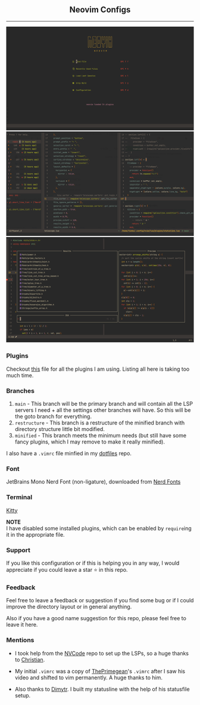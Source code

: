 <center>
<h2>Neovim Configs</h2>
</center>

---

![Setup1](assets/images/setup2.png)
![Setup2](assets/images/setup.png)
![Setup3](assets/images/setup3.png)



### Plugins

 Checkout [this](lua/settings/plugins.vim) file for all the plugins I am using. Listing all here is taking too much time.


### Branches

1. ```main``` - This branch will be the primary branch and will contain all the LSP servers I need + all the settings other branches will have. So this will be the goto branch for everything.
2. ```restructure``` - This branch is a restructure of the minified branch with directory structure little bit modified.
3. ```minified``` - This branch meets the minimum needs (but still have some fancy plugins, which I may remove to make it really minified).

I also have a ```.vimrc``` file minfied in my [dotfiles](https://github.com/Tinku10/dotfiles) repo.

 ### Font
 JetBrains Mono Nerd Font (non-ligature), downloaded from [Nerd Fonts](https://www.nerdfonts.com/)

 ### Terminal
[Kitty](https://sw.kovidgoyal.net/kitty/index.html)

<b>NOTE</b>
<br>
I have disabled some installed plugins, which can be enabled by ```require```ing it in the appropriate file.

### Support
If you like this configuration or if this is helping you in any way, I would appreciate if you could leave a star ⭐ in this repo.

### Feedback
Feel free to leave a feedback or suggestion if you find some bug or if I could improve the directory layout or in general anything.

Also if you have a good name suggestion for this repo, please feel free to leave it here.

### Mentions

* I took help from the [NVCode](https://github.com/ChristianChiarulli/LunarVim/tree/nvcode) repo to set up the LSPs, so a huge thanks to [Christian](https://github.com/ChristianChiarulli).

* My initial ```.vimrc``` was a copy of [ThePrimegean](https://github.com/ThePrimeagen)'s ```.vimrc``` after I saw his video and shifted to vim permanently. A huge thanks to him.

* Also thanks to [Dimytr](https://github.com/voitd). I built my statusline with the help of his statusfile setup.